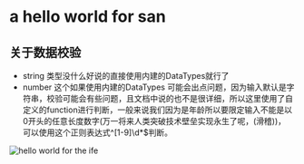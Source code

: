 # a hello world for san
## 关于数据校验
- string 类型没什么好说的直接使用内建的DataTypes就行了
- number 这个如果使用内建的DataTypes 可能会出点问题，因为输入默认是字符串，校验可能会有些问题，且文档中说的也不是很详细，所以这里使用了自定义的function进行判断，一般来说我们因为是年龄所以要限定输入不能是以0开头的任意长度数字(万一将来人类突破技术壁垒实现永生了呢，(滑稽))， 可以使用这个正则表达式^[1-9]\d*$判断。

![hello world for the ife](http://p7ue6lwfm.bkt.clouddn.com/check.gif)